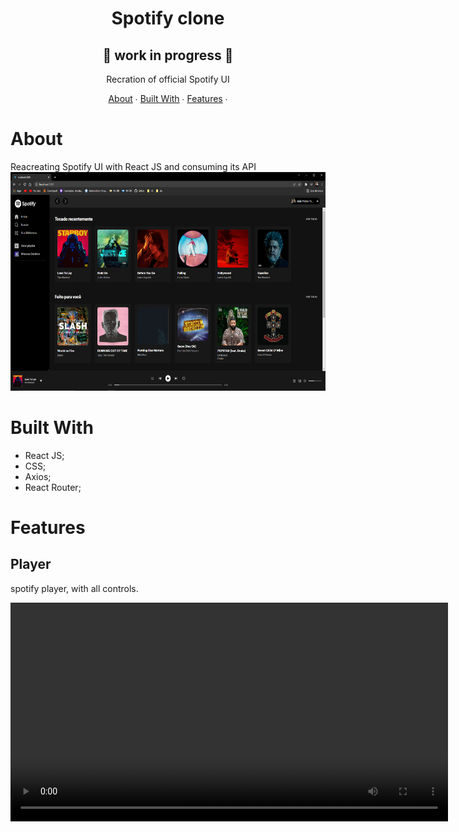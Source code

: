 <h1 style="text-align: center;"> Spotify clone</h1>
<h2 style="text-align: center;">🚧 work in progress 🚧</h2>

<p style="text-align: center;">Recration of official Spotify UI </p>

<p style="text-align: center;">
    <a href="#about">About</a> ∙
    <a href="#built-with">Built With</a> ∙
    <a href="#features">Features</a> ∙
</p>

<h1>About</h1>
Reacreating Spotify UI with React JS and consuming its API
<img src="src/assets/images/homepage.png" style="height:350px" >

  <h1>Built With</h1>

- React JS;
- CSS;
- Axios;
- React Router;

<h1>Features</h1>

<h2>Player</h2>

spotify player, with all controls.

<video src="src/assets/images/homepage.mp4" controls style="height:350px">

<h1 style="text-align: center;">🚧 work in progress 🚧</h1>
<h2 style="text-align: center;">this is'ant the done ptoject</h2>
